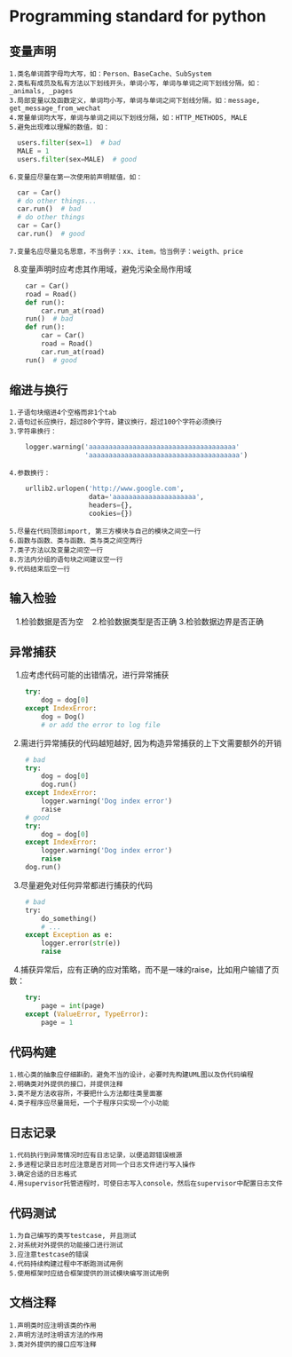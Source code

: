 # Programming standard for python
## 变量声明
    1.类名单词首字母均大写，如：Person、BaseCache、SubSystem
    2.类私有成员及私有方法以下划线开头，单词小写，单词与单词之间下划线分隔，如：_animals, _pages
    3.局部变量以及函数定义，单词均小写，单词与单词之间下划线分隔，如：message, get_message_from_wechat
    4.常量单词均大写，单词与单词之间以下划线分隔，如：HTTP_METHODS, MALE
    5.避免出现难以理解的数值，如：
```python
  users.filter(sex=1)  # bad
  MALE = 1
  users.filter(sex=MALE)  # good
```
    6.变量应尽量在第一次使用前声明赋值，如：
```python
  car = Car()
  # do other things...
  car.run()  # bad
  # do other things
  car = Car()
  car.run()  # good
```
    7.变量名应尽量见名思意，不当例子：xx、item，恰当例子：weigth、price
    8.变量声明时应考虑其作用域，避免污染全局作用域
```python
    car = Car()
    road = Road()
    def run():
        car.run_at(road)
    run()  # bad
    def run():
        car = Car()
        road = Road()
        car.run_at(road)
    run()  # good
```
## 缩进与换行
    1.子语句块缩进4个空格而非1个tab
    2.语句过长应换行，超过80个字符，建议换行，超过100个字符必须换行
    3.字符串换行：
```python
    logger.warning('aaaaaaaaaaaaaaaaaaaaaaaaaaaaaaaaaaaaa'
                   'aaaaaaaaaaaaaaaaaaaaaaaaaaaaaaaaaaaaaa')
```
    4.参数换行：
```python
    urllib2.urlopen('http://www.google.com',
                    data='aaaaaaaaaaaaaaaaaaaaa',
                    headers={},
                    cookies={})
```
    5.尽量在代码顶部import, 第三方模块与自己的模块之间空一行
    6.函数与函数、类与函数、类与类之间空两行
    7.类子方法以及变量之间空一行
    8.方法内分组的语句块之间建议空一行
    9.代码结束后空一行
## 输入检验
    1.检验数据是否为空
    2.检验数据类型是否正确
    3.检验数据边界是否正确
## 异常捕获
    1.应考虑代码可能的出错情况，进行异常捕获
```python
    try:
        dog = dog[0]
    except IndexError:
        dog = Dog()
        # or add the error to log file
```
    2.需进行异常捕获的代码越短越好, 因为构造异常捕获的上下文需要额外的开销
```python
    # bad
    try:
        dog = dog[0]
        dog.run()
    except IndexError:
        logger.warning('Dog index error')
        raise
    # good
    try:
        dog = dog[0]
    except IndexError:
        logger.warning('Dog index error')
        raise
    dog.run()
```
    3.尽量避免对任何异常都进行捕获的代码
```python
    # bad
    try:
        do_something()
        # ...
    except Exception as e:
        logger.error(str(e))
        raise
```
    4.捕获异常后，应有正确的应对策略，而不是一味的raise，比如用户输错了页数：
```python
    try:
        page = int(page)
    except (ValueError, TypeError):
        page = 1
```
## 代码构建
    1.核心类的抽象应仔细斟酌，避免不当的设计，必要时先构建UML图以及伪代码编程
    2.明确类对外提供的接口，并提供注释
    3.类不是方法收容所，不要把什么方法都往类里面塞
    4.类子程序应尽量简短，一个子程序只实现一个小功能
## 日志记录
    1.代码执行到异常情况时应有日志记录，以便追踪错误根源
    2.多进程记录日志时应注意是否对同一个日志文件进行写入操作
    3.确定合适的日志格式
    4.用supervisor托管进程时，可使日志写入console，然后在supervisor中配置日志文件
## 代码测试
    1.为自己编写的类写testcase, 并且测试
    2.对系统对外提供的功能接口进行测试
    3.应注意testcase的错误
    4.代码持续构建过程中不断跑测试用例
    5.使用框架时应结合框架提供的测试模块编写测试用例
## 文档注释
    1.声明类时应注明该类的作用
    2.声明方法时注明该方法的作用
    3.类对外提供的接口应写注释
